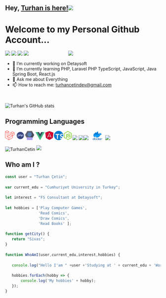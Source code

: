 ## Hey, [Turhan is here!](https://www.youtube.com/channel/UCcSpzWDmk9Df_SQb_SpApfg)<img src="https://media.giphy.com/media/hvRJCLFzcasrR4ia7z/giphy.gif" width="25px">

<h1>Welcome to my Personal Github Account...</h1> 

<img src = 'https://media0.giphy.com/media/26tn33aiTi1jkl6H6/giphy.gif?cid=790b76111a727911e72bb786a6a6b69b79370e9ba9664904&rid=giphy.gif&ct=g' width= 300  align='right' style=""/>


<p align="left">
<a href="mailto: turhancetindev@gmail.com"><img src="https://img.shields.io/badge/-email-1d76b0?&style=for-the-badge&logo=Microsoft-outlook&logoColor=white"></a>
<a href="https://www.linkedin.com/in/turhan-%C3%A7etin-80803319a/"><img src="https://img.shields.io/badge/linkedin-0a66c2.svg?&style=for-the-badge&logo=linkedin&logoColor=white" ></a>
<a href="https://twitter.com/turhancetindev"><img src="https://img.shields.io/badge/twitter-0a66c2.svg?&style=for-the-badge&logo=twitter&logoColor=white"></a>  
<a href="https://www.youtube.com/channel/UCcSpzWDmk9Df_SQb_SpApfg"><img src="https://img.shields.io/badge/youtube-ff0000.svg?&style=for-the-badge&logo=youtube&logoColor=white"></a>  
</p>

- 🔭 I’m currently working on Detaysoft
- 🌱 I’m currently learning PHP, Laravel PHP TypeScript, JavaScript, Java Spring Boot, React.js
- 💬 Ask me about Everything
- 📫 How to reach me: turhancetindev@gmail.com

<br>

![Turhan's GitHub stats](https://github-readme-stats.vercel.app/api?username=TurhanCetin&show_icons=true&theme=radical)


## Programming Languages
<img src = 'https://github.com/TurhanCetin/TurhanCetin/blob/main/images/Laravel.svg.png' width='30'/> <img src = 'https://github.com/TurhanCetin/TurhanCetin/blob/main/images/php.png' width='30'/><img src = 'https://github.com/TurhanCetin/TurhanCetin/blob/main/images/react.png' width='30'/> <img src = 'https://github.com/TurhanCetin/TurhanCetin/blob/main/images/vue.png' width='30'/><img src = 'https://github.com/TurhanCetin/TurhanCetin/blob/main/images/angular3.png' width='30'/><img src = 'https://github.com/TurhanCetin/TurhanCetin/blob/main/images/typeScript.png' width='30'/><img src = 'https://github.com/TurhanCetin/TurhanCetin/blob/main/images/javascript2.png' width='30'/><img src = 'https://github.com/MarikIshtar007/MarikIshtar007/blob/master/images/java.svg' width='30'/> <img src = 'https://github.com/MarikIshtar007/MarikIshtar007/blob/master/images/html.svg' width='30'/><img src = 'https://github.com/MarikIshtar007/MarikIshtar007/blob/master/images/css.svg' width='30'/> <img src = 'https://github.com/TurhanCetin/TurhanCetin/blob/main/images/Docker-Symbol.png' width='50'/><img src = 'https://github.com/MarikIshtar007/MarikIshtar007/blob/master/images/git.svg' width='30'/>

 <img align="center" src="https://github-readme-streak-stats.herokuapp.com/?user=TurhanCetin&theme=synthwave" alt="TurhanCetin" align="left"/>
 <img src = "https://github-readme-stats.vercel.app/api/top-langs/?username=TurhanCetin&layout=compact"/>

## Who am I ?
 ```javascript
const user = "Turhan Çetin";

var current_edu = "Cumhuriyet University in Turkey";

let interest = "FS Consultant at Detaysoft";

let hobbies = ['Play Computer Games',
                'Read Comics',
                'Draw Comics',
                'Read Books' ];

function getCity() {
    return "Sivas";
}

function WhoAmI(user,current_edu,interest,hobbies) {
    
    console.log("Hello I'am " +user +'Studying at ' + current_edu + 'Work at ' + interest );

    hobbies.forEach(hobby => {
        console.log('My hobbies' + hobby);
    });      
}           

```
